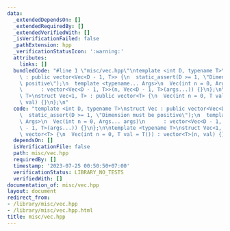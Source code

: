 ```yaml
---
data:
  _extendedDependsOn: []
  _extendedRequiredBy: []
  _extendedVerifiedWith: []
  _isVerificationFailed: false
  _pathExtension: hpp
  _verificationStatusIcon: ':warning:'
  attributes:
    links: []
  bundledCode: "#line 1 \"misc/vec.hpp\"\ntemplate <int D, typename T>\nstruct Vec\
    \ : public vector<Vec<D - 1, T>> {\n  static_assert(D >= 1, \"Dimension must be\
    \ positive\");\n  template <typename... Args>\n  Vec(int n = 0, Args... args)\n\
    \      : vector<Vec<D - 1, T>>(n, Vec<D - 1, T>(args...)) {}\n};\n\ntemplate <typename\
    \ T>\nstruct Vec<1, T> : public vector<T> {\n  Vec(int n = 0, T val = T()) : vector<T>(n,\
    \ val) {}\n};\n"
  code: "template <int D, typename T>\nstruct Vec : public vector<Vec<D - 1, T>> {\n\
    \  static_assert(D >= 1, \"Dimension must be positive\");\n  template <typename...\
    \ Args>\n  Vec(int n = 0, Args... args)\n      : vector<Vec<D - 1, T>>(n, Vec<D\
    \ - 1, T>(args...)) {}\n};\n\ntemplate <typename T>\nstruct Vec<1, T> : public\
    \ vector<T> {\n  Vec(int n = 0, T val = T()) : vector<T>(n, val) {}\n};"
  dependsOn: []
  isVerificationFile: false
  path: misc/vec.hpp
  requiredBy: []
  timestamp: '2023-07-25 00:50:50+07:00'
  verificationStatus: LIBRARY_NO_TESTS
  verifiedWith: []
documentation_of: misc/vec.hpp
layout: document
redirect_from:
- /library/misc/vec.hpp
- /library/misc/vec.hpp.html
title: misc/vec.hpp
---
```

